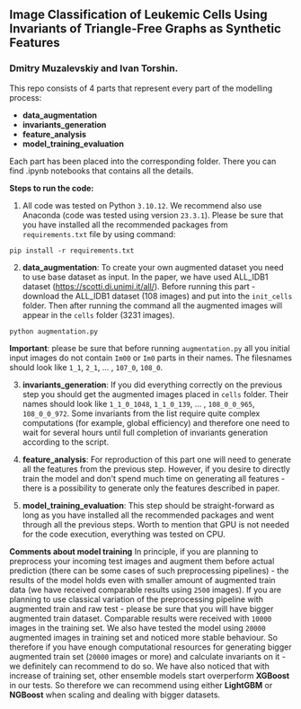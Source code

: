 ## Image Classification of Leukemic Cells Using Invariants of Triangle-Free Graphs as Synthetic Features
### Dmitry Muzalevskiy and Ivan Torshin.

This repo consists of 4 parts that represent every part of the modelling process:

* **data_augmentation**
* **invariants_generation**
* **feature_analysis**
* **model_training_evaluation**

Each part has been placed into the corresponding folder. There you can find .ipynb notebooks that contains all the details. 

**Steps to run the code:**

1. All code was tested on Python ```3.10.12```. We recommend also use Anaconda (code was tested using version ```23.3.1```). Please be sure that you have installed all the recommended packages from ```requirements.txt``` file by using command:

```
pip install -r requirements.txt
```

2. **data_augmentation**: To create your own augmented dataset you need to use base dataset as input. In the paper, we have used ALL_IDB1 dataset (https://scotti.di.unimi.it/all/). Before running this part - download the ALL_IDB1 dataset (108 images) and put into the ```init_cells``` folder. Then after running the command all the augmented images will appear in the ```cells``` folder (3231 images).  
```
python augmentation.py
```
**Important**: please be sure that before running ```augmentation.py``` all you initial input images do not contain ```Im00``` or ```Im0``` parts in their names. The filesnames should look like ```1_1```, ```2_1```, ... , ```107_0```, ```108_0```.

3. **invariants_generation**: If you did everything correctly on the previous step you should get the augmented images placed in ```cells``` folder. Their names should look like ```1_1_0_1048```, ```1_1_0_139```, ... , ```108_0_0_965```, ```108_0_0_972```. Some invariants from the list require quite complex computations (for example, global efficiency) and therefore one need to wait for several hours until full completion of invariants generation according to the script. 

4. **feature_analysis**: For reproduction of this part one will need to generate all the features from the previous step. However, if you desire to directly train the model and don't spend much time on generating all features - there is a possibility to generate only the features described in paper.

5. **model_training_evaluation**: This step should be straight-forward as long as you have installed all the recommended packages and went through all the previous steps. Worth to mention that GPU is not needed for the code execution, everything was tested on CPU.

**Comments about model training**
In principle, if you are planning to preprocess your incoming test images and augment them before actual prediction (there can be some cases of such preprocessing pipelines) - the results of the model holds even with smaller amount of augmented train data (we have received comparable results using ```2500``` images).
If you are planning to use classical variation of the preprocessing pipeline with augmented train and raw test - please be sure that you will have bigger augmented train dataset. Comparable results were received with ```10000``` images in the training set. We also have tested the model using ```20000``` augmented images in training set and noticed more stable behaviour. So therefore if you have enough computational resources for generating bigger augmented train set (```20000``` images or more) and calculate invariants on it - we definitely can recommend to do so.
We have also noticed that with increase of training set, other ensemble models start overperform **XGBoost** in our tests. So therefore we can recommend using either **LightGBM** or **NGBoost** when scaling and dealing with bigger datasets.

